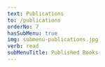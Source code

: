 ```yaml
---
text: Publications
to: /publications
orderNo: 7
hasSubMenu: true
img: submenu-publications.jpg
verb: read
subMenuTitle: Published Books
---
```

